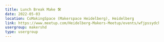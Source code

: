 ```yaml
---
title: Lunch Break Make 🛠️
date: 2022-05-03
location: CoMakingSpace (Makerspace Heidelberg), Heidelberg
link: https://www.meetup.com/Heidelberg-Makers-Meetup/events/wfjpssydchbfb/
usergroup: makershd
type: usergroup
---
```


